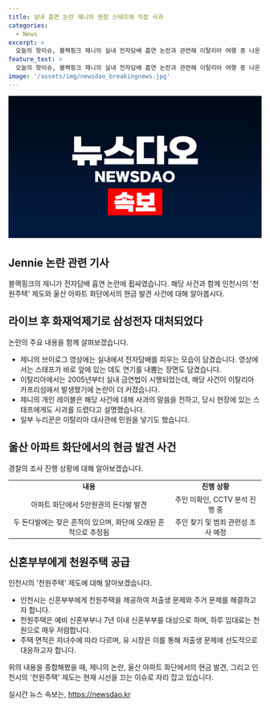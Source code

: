 ```yaml
---
title: 실내 흡연 논란 제니의 현장 스태프에 직접 사과
categories:
  - News
excerpt: >
  오늘의 핫이슈, 블랙핑크 제니의 실내 전자담배 흡연 논란과 관련해 이탈리아 여행 중 나온 일화가 눈길을 끌고 있습니다. 제니가 이탈리아에서 실내 흡연한 모습이 논란이 되고, 사과와 함께 관련 장면을 편집한 후 다시 업로드했지만 여전히 논란이 계속되고 있습니다. 블랙핑크 제니의 개인 레이블은 사과의 말씀을 전하고 불편함을 느낀 분들과 현장에 있던 스태프에게도 사과했습니다. 또한, 인천시가 신혼부부에게 하루 임대료가 천원인 천원주택을 공급하는 아이 플러스 집드림 정책을 발표했습니다. 신혼부부에게 경제적 부담을 줄이고 주거 문제를 해결하기 위한 이러한 정책에 대한 기대와 호응이 높아지고 있습니다.
feature_text: >
  오늘의 핫이슈, 블랙핑크 제니의 실내 전자담배 흡연 논란과 관련해 이탈리아 여행 중 나온 일화가 눈길을 끌고 있습니다. 제니가 이탈리아에서 실내 흡연한 모습이 논란이 되고, 사과와 함께 관련 장면을 편집한 후 다시 업로드했지만 여전히 논란이 계속되고 있습니다. 블랙핑크 제니의 개인 레이블은 사과의 말씀을 전하고 불편함을 느낀 분들과 현장에 있던 스태프에게도 사과했습니다. 또한, 인천시가 신혼부부에게 하루 임대료가 천원인 천원주택을 공급하는 아이 플러스 집드림 정책을 발표했습니다. 신혼부부에게 경제적 부담을 줄이고 주거 문제를 해결하기 위한 이러한 정책에 대한 기대와 호응이 높아지고 있습니다.
image: '/assets/img/newsdao_breakingnews.jpg'
---
```


<p><img src="/assets/img/newsdao_breakingnews.jpg" alt="bookingtag 속보" /></p>

<h2>Jennie 논란 관련 기사</h2>

<p data-ke-size="size16">블랙핑크의 제니가 전자담배 흡연 논란에 휩싸였습니다. 해당 사건과 함께 인천시의 '천원주택' 제도와 울산 아파트 화단에서의 현금 발견 사건에 대해 알아봅시다.</p>

<h2 data-ke-size="size26">라이브 후 화재억제기로 삼성전자 대처되었다</h2>

<p data-ke-size="size16">논란의 주요 내용을 함께 살펴보겠습니다.</p>

<ul>
    <li>제니의 브이로그 영상에는 실내에서 전자담배를 피우는 모습이 담겼습니다. 영상에서는 스태프가 바로 앞에 있는 데도 연기를 내뿜는 장면도 담겼습니다.</li>
    <li>이탈리아에서는 2005년부터 실내 금연법이 시행되었는데, 해당 사건이 이탈리아 카프리섬에서 발생했기에 논란이 더 커졌습니다.</li>
    <li>제니의 개인 레이블은 해당 사건에 대해 사과의 말씀을 전하고, 당시 현장에 있는 스태프에게도 사과를 드렸다고 설명했습니다.</li>
    <li>일부 누리꾼은 이탈리아 대사관에 민원을 넣기도 했습니다.</li>
</ul>

<h2 data-ke-size="size26">울산 아파트 화단에서의 현금 발견 사건</h2>

<p data-ke-size="size16">경찰의 조사 진행 상황에 대해 알아보겠습니다.</p>

<table>
    <tr>
        <td style="text-align: center; height: 17px;"><b>내용</b></td>
        <td style="text-align: center; height: 17px;"><b>진행 상황</b></td>
    </tr>
    <tr>
        <td style="text-align: center; height: 17px;">아파트 화단에서 5만원권의 돈다발 발견</td>
        <td style="text-align: center; height: 17px;">주인 미확인, CCTV 분석 진행 중</td>
    </tr>
    <tr>
        <td style="text-align: center; height: 17px;">두 돈다발에는 젖은 흔적이 있으며, 화단에 오래된 흔적으로 추정됨</td>
        <td style="text-align: center; height: 17px;">주인 찾기 및 범죄 관련성 조사 예정</td>
    </tr>
</table>

<h2 data-ke-size="size26">신혼부부에게 천원주택 공급</h2>

<p data-ke-size="size16">인천시의 '천원주택' 제도에 대해 알아보겠습니다.</p>

<ul>
    <li>인천시는 신혼부부에게 천원주택을 제공하여 저출생 문제와 주거 문제를 해결하고자 합니다.</li>
    <li>천원주택은 예비 신혼부부나 7년 이내 신혼부부를 대상으로 하며, 하루 임대료는 천원으로 매우 저렴합니다.</li>
    <li>주택 면적은 자녀수에 따라 다르며, 유 시장은 이를 통해 저출생 문제에 선도적으로 대응하고자 합니다.</li>
</ul>

<p data-ke-size="size16">위의 내용을 종합해봤을 때, 제니의 논란, 울산 아파트 화단에서의 현금 발견, 그리고 인천시의 '천원주택' 제도는 현재 시선을 끄는 이슈로 자리 잡고 있습니다.</p>
실시간 뉴스 속보는, <a href="https://newsdao.kr" rel="dofollow">https://newsdao.kr</a>


